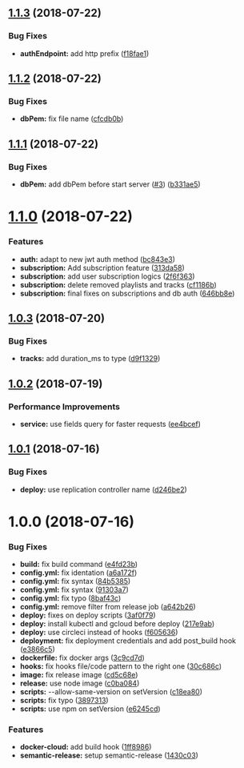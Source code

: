 ## [1.1.3](https://github.com/tsirlucas/soundplace-api/compare/v1.1.2...v1.1.3) (2018-07-22)


### Bug Fixes

* **authEndpoint:** add http prefix ([f18fae1](https://github.com/tsirlucas/soundplace-api/commit/f18fae1))

## [1.1.2](https://github.com/tsirlucas/soundplace-api/compare/v1.1.1...v1.1.2) (2018-07-22)


### Bug Fixes

* **dbPem:** fix file name ([cfcdb0b](https://github.com/tsirlucas/soundplace-api/commit/cfcdb0b))

## [1.1.1](https://github.com/tsirlucas/soundplace-api/compare/v1.1.0...v1.1.1) (2018-07-22)


### Bug Fixes

* **dbPem:** add dbPem before start server ([#3](https://github.com/tsirlucas/soundplace-api/issues/3)) ([b331ae5](https://github.com/tsirlucas/soundplace-api/commit/b331ae5))

# [1.1.0](https://github.com/tsirlucas/soundplace-api/compare/v1.0.3...v1.1.0) (2018-07-22)


### Features

* **auth:** adapt to new jwt auth method ([bc843e3](https://github.com/tsirlucas/soundplace-api/commit/bc843e3))
* **subscription:** Add subscription feature ([313da58](https://github.com/tsirlucas/soundplace-api/commit/313da58))
* **subscription:** add user subscription logics ([2f6f363](https://github.com/tsirlucas/soundplace-api/commit/2f6f363))
* **subscription:** delete removed playlists and tracks ([cf1186b](https://github.com/tsirlucas/soundplace-api/commit/cf1186b))
* **subscription:** final fixes on subscriptions and db auth ([646bb8e](https://github.com/tsirlucas/soundplace-api/commit/646bb8e))

## [1.0.3](https://github.com/tsirlucas/soundplace-api/compare/v1.0.2...v1.0.3) (2018-07-20)


### Bug Fixes

* **tracks:** add duration_ms to type ([d9f1329](https://github.com/tsirlucas/soundplace-api/commit/d9f1329))

## [1.0.2](https://github.com/tsirlucas/soundplace-api/compare/v1.0.1...v1.0.2) (2018-07-19)


### Performance Improvements

* **service:** use fields query for faster requests ([ee4bcef](https://github.com/tsirlucas/soundplace-api/commit/ee4bcef))

## [1.0.1](https://github.com/tsirlucas/soundplace-api/compare/v1.0.0...v1.0.1) (2018-07-16)


### Bug Fixes

* **deploy:** use replication controller name ([d246be2](https://github.com/tsirlucas/soundplace-api/commit/d246be2))

# 1.0.0 (2018-07-16)


### Bug Fixes

* **build:** fix build command ([e4fd23b](https://github.com/tsirlucas/soundplace-api/commit/e4fd23b))
* **config.yml:** fix identation ([a6a172f](https://github.com/tsirlucas/soundplace-api/commit/a6a172f))
* **config.yml:** fix syntax ([84b5385](https://github.com/tsirlucas/soundplace-api/commit/84b5385))
* **config.yml:** fix syntax ([91303a7](https://github.com/tsirlucas/soundplace-api/commit/91303a7))
* **config.yml:** fix typo ([8baf43c](https://github.com/tsirlucas/soundplace-api/commit/8baf43c))
* **config.yml:** remove filter from release job ([a642b26](https://github.com/tsirlucas/soundplace-api/commit/a642b26))
* **deploy:** fixes on deploy scripts ([3af0f79](https://github.com/tsirlucas/soundplace-api/commit/3af0f79))
* **deploy:** install kubectl and gcloud before deploy ([217e9ab](https://github.com/tsirlucas/soundplace-api/commit/217e9ab))
* **deploy:** use circleci instead of hooks ([f605636](https://github.com/tsirlucas/soundplace-api/commit/f605636))
* **deployment:** fix deployment credentials and add post_build hook ([e3866c5](https://github.com/tsirlucas/soundplace-api/commit/e3866c5))
* **dockerfile:** fix docker args ([3c9cd7d](https://github.com/tsirlucas/soundplace-api/commit/3c9cd7d))
* **hooks:** fix hooks file/code pattern to the right one ([30c686c](https://github.com/tsirlucas/soundplace-api/commit/30c686c))
* **image:** fix release image ([cd5c68e](https://github.com/tsirlucas/soundplace-api/commit/cd5c68e))
* **release:** use node image ([c0ba084](https://github.com/tsirlucas/soundplace-api/commit/c0ba084))
* **scripts:** --allow-same-version on setVersion ([c18ea80](https://github.com/tsirlucas/soundplace-api/commit/c18ea80))
* **scripts:** fix typo ([3897313](https://github.com/tsirlucas/soundplace-api/commit/3897313))
* **scripts:** use npm on setVersion ([e6245cd](https://github.com/tsirlucas/soundplace-api/commit/e6245cd))


### Features

* **docker-cloud:** add build hook ([1ff8986](https://github.com/tsirlucas/soundplace-api/commit/1ff8986))
* **semantic-release:** setup semantic-release ([1430c03](https://github.com/tsirlucas/soundplace-api/commit/1430c03))
